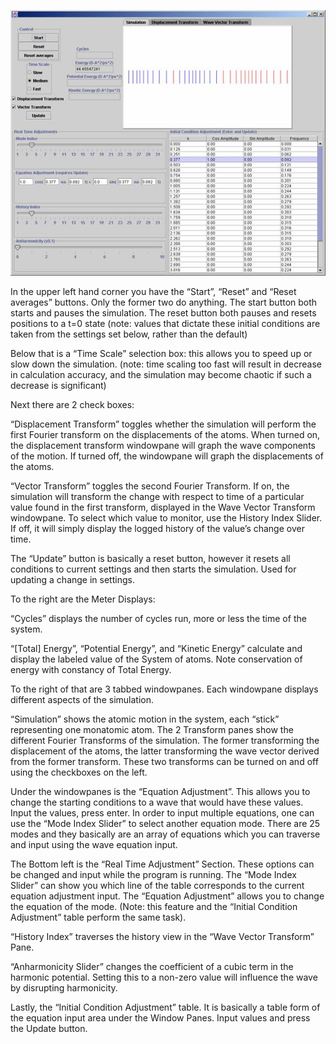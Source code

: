 

![](<./Harmonic Harmonic0.jpg>)



In the upper left hand corner you have the “Start”, “Reset” and “Reset averages” buttons. Only the former two do anything. The start button both starts and pauses the simulation. The reset button both pauses and resets positions to a t=0 state (note: values that dictate these initial conditions are taken from the settings set below, rather than the default)

Below that is a “Time Scale” selection box: this allows you to speed up or slow down the simulation. (note: time scaling too fast will result in decrease in calculation accuracy, and the simulation may become chaotic if such a decrease is significant)

Next there are 2 check boxes: 

“Displacement Transform” toggles whether the simulation will perform the first Fourier transform on the displacements of the atoms. When turned on, the displacement transform windowpane will graph the wave components of the motion. If turned off, the windowpane will graph the displacements of the atoms.

“Vector Transform” toggles the second Fourier Transform. If on, the simulation will transform the change with respect to time of a particular value found in the first transform, displayed in the Wave Vector Transform windowpane. To select which value to monitor, use the History Index Slider. If off, it will simply display the logged history of the value’s change over time. 

The “Update” button is basically a reset button, however it resets all conditions to current settings and then starts the simulation. Used for updating a change in settings.

 

To the right are the Meter Displays: 

“Cycles” displays the number of cycles run, more or less the time of the system. 

“[Total] Energy”, “Potential Energy”, and “Kinetic Energy” calculate and display the labeled value of the System of atoms. Note conservation of energy with constancy of Total Energy. 

To the right of that are 3 tabbed windowpanes. Each windowpane displays different aspects of the simulation. 

“Simulation” shows the atomic motion in the system, each “stick” representing one monatomic atom. The 2 Transform panes show the different Fourier Transforms of the simulation. The former transforming the displacement of the atoms, the latter transforming the wave vector derived from the former transform. These two transforms can be turned on and off using the checkboxes on the left. 

Under the windowpanes is the “Equation Adjustment”. This allows you to change the starting conditions to a wave that would have these values. Input the values, press enter. In order to input multiple equations, one can use the “Mode Index Slider” to select another equation mode. There are 25 modes and they basically are an array of equations which you can traverse and input using the wave equation input. 

The Bottom left is the “Real Time Adjustment” Section. These options can be changed and input while the program is running. The “Mode Index Slider” can show you which line of the table corresponds to the current equation adjustment input. The “Equation Adjustment” allows you to change the equation of the mode. (Note: this feature and the “Initial Condition Adjustment” table perform the same task). 

“History Index” traverses the history view in the “Wave Vector Transform” Pane.

“Anharmonicity Slider” changes the coefficient of a cubic term in the harmonic potential. Setting this to a non-zero value will influence the wave by disrupting harmonicity.
 

Lastly, the “Initial Condition Adjustment” table. It is basically a table form of the equation input area under the Window Panes. Input values and press the Update button.
